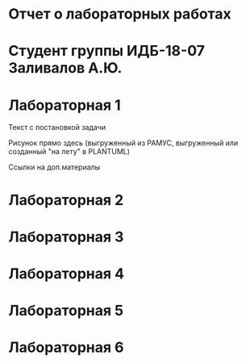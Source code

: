 # Отчет о лабораторных работах
# Студент группы ИДБ-18-07 Заливалов А.Ю.
# Лабораторная 1
Текст с постановкой задачи

Рисунок прямо здесь (выгруженный из РАМУС, выгруженный или созданный "на лету" в PLANTUML)

Ссылки на доп.материалы

# Лабораторная 2
# Лабораторная 3
# Лабораторная 4
# Лабораторная 5
# Лабораторная 6
